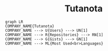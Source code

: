 <h1 align="center">Tutanota</h1>

```mermaid
graph LR
COMPANY_NAME{Tutanota}
COMPANY_NAME ---> U{Users} ---> UN[1]
COMPANY_NAME ---> R{Repositories} ---> RN[1]
COMPANY_NAME ---> G{Gists} ---> GN[1]
COMPANY_NAME ---> ML{Most Used<br>Languages}
```
